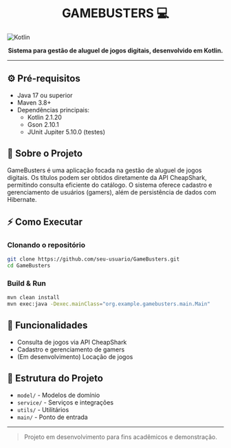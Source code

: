 <h1 align="center" style="font-weight: bold;">GAMEBUSTERS 💻</h1>

![Kotlin](https://img.shields.io/badge/kotlin-%237F52FF.svg?style=for-the-badge&logo=kotlin&logoColor=white)

<p align="center">
  <b>Sistema para gestão de aluguel de jogos digitais, desenvolvido em Kotlin.</b>
</p>

---

## ⚙️ Pré-requisitos
- Java 17 ou superior
- Maven 3.8+
- Dependências principais:
  - Kotlin 2.1.20
  - Gson 2.10.1
  - JUnit Jupiter 5.10.0 (testes)

## 🚀 Sobre o Projeto
GameBusters é uma aplicação focada na gestão de aluguel de jogos digitais. Os títulos podem ser obtidos diretamente da API CheapShark, permitindo consulta eficiente do catálogo. O sistema oferece cadastro e gerenciamento de usuários (gamers), além de persistência de dados com Hibernate. 

## ⚡ Como Executar

### Clonando o repositório
```bash
git clone https://github.com/seu-usuario/GameBusters.git
cd GameBusters
```

### Build & Run
```bash
mvn clean install
mvn exec:java -Dexec.mainClass="org.example.gamebusters.main.Main"
```

## 📍 Funcionalidades
- Consulta de jogos via API CheapShark
- Cadastro e gerenciamento de gamers
- (Em desenvolvimento) Locação de jogos

## 📄 Estrutura do Projeto
- `model/` - Modelos de domínio
- `service/` - Serviços e integrações
- `utils/` - Utilitários
- `main/` - Ponto de entrada

---

> Projeto em desenvolvimento para fins acadêmicos e demonstração.
